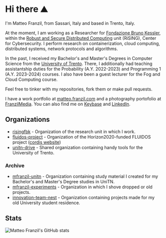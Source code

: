 # Hi there ⛰

I'm Matteo Franzil, from Sassari, Italy and based in Trento, Italy.

At the moment, I am working as a Researcher for [Fondazione Bruno Kessler](https://www.fbk.eu/), within the [Robust and Secure Distributed Computing](https://rising.fbk.eu) unit (RiSING), Center for Cybersecurity. I perform research on containerization, cloud computing, distributed systems, network protocols and algorithms.

In the past, I received my Bachelor's and Master's Degrees in Computer Science from the [University of Trento](https://www.disi.unitn.it/). There, I additionally had teaching assistantship duties for the Probability (A.Y. 2022-2023) and Programming 1 (A.Y. 2023-2024) courses. I also have been a guest lecturer for the Fog and Cloud Computing course.

Feel free to tinker with my repositories, fork them or make pull requests.

I have a work portfolio at [matteo.franzil.com](https://matteo.franzil.com/) and a photography portofolio at [FranzilMedia](https://www.franzilmedia.com/matteo-franzil/). You can also find me on [Keybase](https://keybase.io/mfranzil) and [LinkedIn](https://www.linkedin.com/in/matteo-franzil-20823414b/).

## Organizations

- [risingfbk](https://github.com/risingfbk) - Organization of the research unit in which I work.
- [fluidos-project](https://github.com/fluidos-project) - Organization of the Horizon2020-funded FLUIDOS project ([cordis website](https://cordis.europa.eu/project/id/101070473))
- [unitn-drive](https://github.com/unitn-drive) - Shared organization containing handy tools for the University of Trento.

### Archive

- [mfranzil-unitn](https://github.com/mfranzil-unitn) - Organization containing study material I created for my Bachelor's and Master's Degree studies in UniTN.
- [mfranzil-experiments](https://github.com/mfranzil-experiments) - Organization in which I shove dropped or old projects.
- [innovation-team-nest](https://github.com/InnovationTeamNest) - Organization containing projects made for my old University student residence.

## Stats

![Matteo Franzil's GitHub stats](https://github-readme-stats.vercel.app/api?username=mfranzil&show_icons=true&theme=dark)
